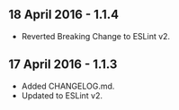 ## 18 April 2016 - 1.1.4

* Reverted Breaking Change to ESLint v2.

## 17 April 2016 - 1.1.3

* Added CHANGELOG.md.
* Updated to ESLint v2.
